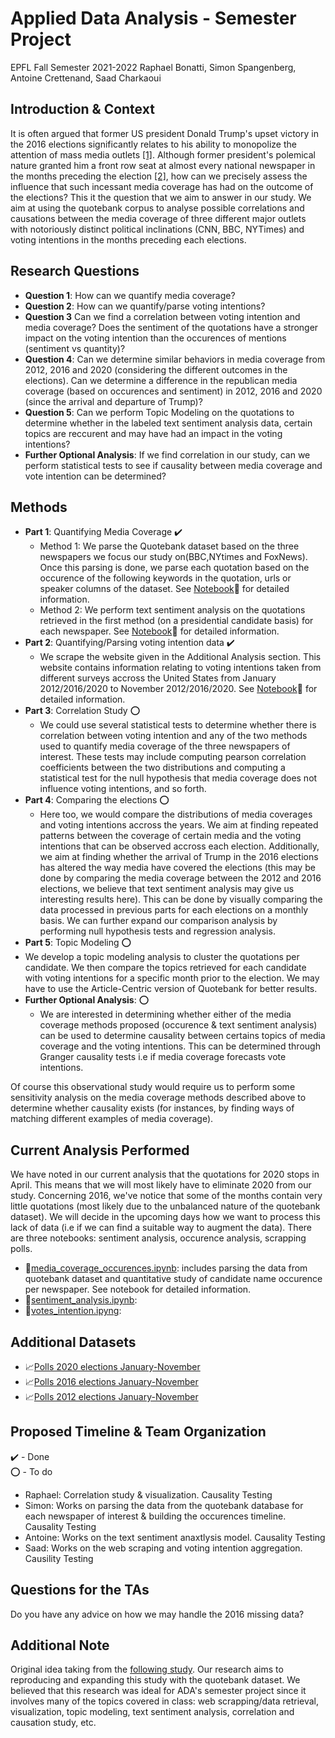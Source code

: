 # Applied Data Analysis - Semester Project
EPFL Fall Semester 2021-2022
Raphael Bonatti, Simon Spangenberg, Antoine Crettenand, Saad Charkaoui

## Introduction & Context

It is often argued that former US president Donald Trump's upset victory in the 2016 elections significantly relates to his ability to monopolize the attention of mass media outlets [[1]](https://www.politico.com/magazine/story/2016/11/2016-election-trump-media-takeover-coverage-214419/). Although former president's polemical nature granted him a front row seat at almost every national newspaper in the months preceding the election [[2]](https://www.politico.com/magazine/story/2016/11/2016-election-trump-media-takeover-coverage-214419/), how can we precisely assess the influence that such incessant media coverage has had on the outcome of the elections? This it the question that we aim to answer in our study. We aim at using the quotebank corpus to analyse possible correlations and causations between the media coverage of three different major outlets with notoriously distinct political inclinations (CNN, BBC, NYTimes) and voting intentions in the months preceding each elections.

## Research Questions
* **Question 1**: How can we quantify media coverage? 
* **Question 2**: How can we quantify/parse voting intentions? 
* **Question 3** Can we find a correlation between voting intention and media coverage? Does the sentiment of the quotations have a stronger impact on the voting intention than the occurences of mentions (sentiment vs quantity)? 
* **Question 4**: Can we determine similar behaviors in media coverage from 2012, 2016 and 2020 (considering the different outcomes in the elections). Can we determine a difference in the republican media coverage (based on occurences and sentiment) in 2012, 2016 and 2020 (since the arrival and departure of Trump)? 
* **Question 5**: Can we perform Topic Modeling on the quotations to determine whether in the labeled text sentiment analysis data, certain topics are reccurent and may have had an impact in the voting intentions?
* **Further Optional Analysis**: If we find correlation in our study, can we perform statistical tests to see if causality between media coverage and vote intention can be determined? 

## Methods
* **Part 1**: Quantifying Media Coverage ✔️ 
  * Method 1: We parse the Quotebank dataset based on the three newspapers we focus our study on(BBC,NYtimes and FoxNews). Once this parsing is done, we parse each quotation based on the occurence of the following keywords in the quotation, urls or speaker columns of the dataset. See [Notebook](media_coverage_occurences.ipynb):green_book: for detailed information.
  * Method 2: We perform text sentiment analysis on the quotations retrieved in the first method (on a presidential candidate basis) for each newspaper. See [Notebook](sentiment_analysis.ipynb):blue_book: for detailed information.
* **Part 2**: Quantifying/Parsing voting intention data ✔️
  *  We scrape the website given in the Additional Analysis section. This website contains information relating to voting intentions taken from different surveys accross the United States from January 2012/2016/2020 to November 2012/2016/2020. See [Notebook](votes_intention.ipynb):orange_book: for detailed information.
* **Part 3**: Correlation Study :o:
  * We could use several statistical tests to determine whether there is correlation between voting intention and any of the two methods used to quantify media coverage of the three newspapers of interest. These tests may include computing pearson correlation coefficients between the two distributions and computing a statistical test for the null hypothesis that media coverage does not influence voting intentions, and so forth. 
* **Part 4**: Comparing the elections :o:
  * Here too, we would compare the distributions of media coverages and voting intentions accross the years. We aim at finding repeated patterns between the coverage of certain media and the voting intentions that can be observed accross each election. Additionally, we aim at finding whether the arrival of Trump in the 2016 elections has altered the way media have covered the elections (this may be done by comparing the media coverage between the 2012 and 2016 elections, we believe that text sentiment analysis may give us interesting results here). This can be done by visually comparing the data processed in previous parts for each elections on  a monthly basis. We can further expand our comparison analysis by performing null hypothesis tests and regression analysis.
*  **Part 5**: Topic Modeling :o:
  * We develop a topic modeling analysis to cluster the quotations per candidate. We then compare the topics retrieved for each candidate with voting intentions for a specific month prior to the election. We may have to use the Article-Centric version of Quotebank for better results. 
* **Further Optional Analysis**: :o:
  * We are interested in determining whether either of the media coverage methods proposed (occurence & text sentiment analysis) can be used to determine causality between certains topics of media coverage and the voting intentions. This can be determined through Granger causality tests i.e if media coverage forecasts vote intentions.


Of course this observational study would require us to perform some sensitivity analysis on the media coverage methods described above to determine whether causality exists (for instances, by finding ways of matching different examples of media coverage). 

## Current Analysis Performed
We have noted in our current analysis that the quotations for 2020 stops in April. This means that we will most likely have to eliminate 2020 from our study. Concerning 2016, we've notice that some of the months contain very little quotations (most likely due to the unbalanced nature of the quotebank dataset). We will decide in the upcoming days how we want to process this lack of data (i.e if we can find a suitable way to augment the data). 
There are three notebooks: sentiment analysis, occurence analysis, scrapping polls. 
* :green_book:[media_coverage_occurences.ipynb](media_coverage_occurences.ipynb): includes parsing the data from quotebank dataset and quantitative study of candidate name occurence per newspaper. See notebook for detailed information.
* :blue_book:[sentiment_analysis.ipynb](sentiment_analysis.ipynb):
* :orange_book:[votes_intention.ipyng](votes_intention.ipynb):

## Additional Datasets
* :chart_with_upwards_trend:[Polls 2020 elections January-November](https://www.realclearpolitics.com/epolls/2020/president/us/general_election_trump_vs_biden-6247.html#polls)
* :chart_with_upwards_trend:[Polls 2016 elections January-November](https://www.realclearpolitics.com/epolls/2016/president/us/general_election_trump_vs_clinton-5491.html)
* :chart_with_upwards_trend:[Polls 2012 elections January-November](https://www.realclearpolitics.com/epolls/2012/president/us/general_election_romney_vs_obama-1171.html#!)

## Proposed Timeline & Team Organization
✔️ - Done\
:o: - To do
* Raphael: Correlation study & visualization. Causality Testing
* Simon: Works on parsing the data from the quotebank database for each newspaper of interest & building the occurences timeline. Causality Testing
* Antoine: Works on the text sentiment anaxtlysis model. Causality Testing
* Saad: Works on the web scraping and voting intention aggregation. Causility Testing

## Questions for the TAs
Do you have any advice on how we may handle the 2016 missing data? 


## Additional Note
Original idea taking from the [following study](https://www.researchgate.net/publication/335908711_What_matters_context_or_sentiment_Analysing_the_influence_of_news_in_US_elections_using_Natural_Language_Processing). Our research aims to reproducing and expanding this study with the quotebank dataset. We believed that this research was ideal for ADA's semester project since it involves many of the topics covered in class: web scrapping/data retrieval, visualization, topic modeling, text sentiment analysis, correlation and causation study, etc.

